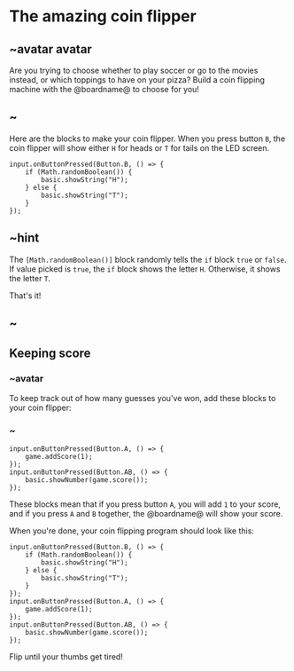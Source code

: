 # The amazing coin flipper

## ~avatar avatar

Are you trying to choose whether to play soccer or go to the movies
instead, or which toppings to have on your pizza?  Build a coin
flipping machine with the @boardname@ to choose for you!

## ~

Here are the blocks to make your coin flipper.  When you press button
`B`, the coin flipper will show either `H` for heads or `T` for tails
on the LED screen.

```blocks
input.onButtonPressed(Button.B, () => {
    if (Math.randomBoolean()) {
        basic.showString("H");
    } else {
        basic.showString("T");
    }
});
```
## ~hint

The `[Math.randomBoolean()]` block randomly tells the ``if``
block `true` or `false`.  If value picked is `true`, the
``if`` block shows the letter `H`. Otherwise, it shows the letter `T`.

That's it!

## ~

## Keeping score

### ~avatar

To keep track out of how many guesses you've won,
add these blocks to your coin flipper:

### ~

```blocks
input.onButtonPressed(Button.A, () => {
    game.addScore(1);
});
input.onButtonPressed(Button.AB, () => {
    basic.showNumber(game.score());
});
```

These blocks mean that if you press button `A`, you will add `1` to
your score, and if you press `A` and `B` together, the @boardname@ will
show your score.

When you're done, your coin flipping program should look like this:

```blocks
input.onButtonPressed(Button.B, () => {
    if (Math.randomBoolean()) {
        basic.showString("H");
    } else {
        basic.showString("T");
    }
});
input.onButtonPressed(Button.A, () => {
    game.addScore(1);
});
input.onButtonPressed(Button.AB, () => {
    basic.showNumber(game.score());
});
```

Flip until your thumbs get tired!
